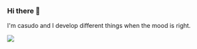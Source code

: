 ### Hi there 👋

I'm casudo and I develop different things when the mood is right. 

![](https://camo.githubusercontent.com/d7d22afb2c4bb5df4b37f04f3983b51abfc2c029aabfed29a54d0440331245f1/68747470733a2f2f76697369746f722d62616467652e676c697463682e6d652f62616467653f706167655f69643d68767269626265636b2e68767269626265636b)

<!--
**casudo/casudo** is a ✨ _special_ ✨ repository because its `README.md` (this file) appears on your GitHub profile.

Here are some ideas to get you started:

- 🔭 I’m currently working on ...
- 🌱 I’m currently learning ...
- 👯 I’m looking to collaborate on ...
- 🤔 I’m looking for help with ...
- 💬 Ask me about ...
- 📫 How to reach me: ...
- 😄 Pronouns: ...
- ⚡ Fun fact: ...
-->
